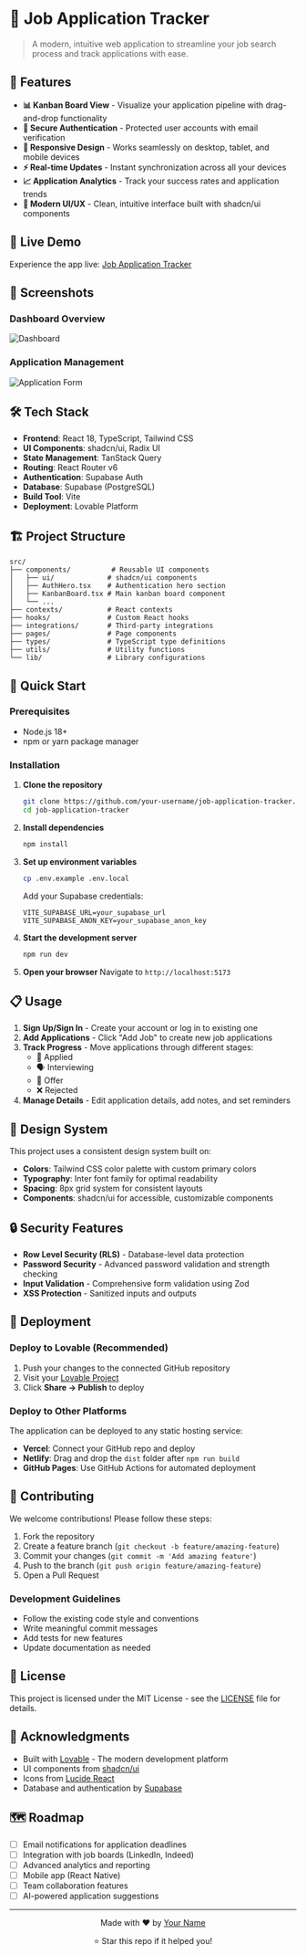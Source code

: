
# 🎯 Job Application Tracker

> A modern, intuitive web application to streamline your job search process and track applications with ease.



## 🌟 Features

- **📊 Kanban Board View** - Visualize your application pipeline with drag-and-drop functionality
- **🔐 Secure Authentication** - Protected user accounts with email verification
- **📱 Responsive Design** - Works seamlessly on desktop, tablet, and mobile devices
- **⚡ Real-time Updates** - Instant synchronization across all your devices
- **📈 Application Analytics** - Track your success rates and application trends
- **🎨 Modern UI/UX** - Clean, intuitive interface built with shadcn/ui components

## 🚀 Live Demo

Experience the app live: [Job Application Tracker]((https://vibes-job.lovable.app/auth))

## 📸 Screenshots

### Dashboard Overview
![Dashboard](![image](https://github.com/user-attachments/assets/24f47f9b-1adc-4e14-8a2b-8820c4334fb4)
)

### Application Management
![Application Form](![image](https://github.com/user-attachments/assets/763bce8e-dcf0-4030-ae72-8da9a2be5196)
)

## 🛠️ Tech Stack

- **Frontend**: React 18, TypeScript, Tailwind CSS
- **UI Components**: shadcn/ui, Radix UI
- **State Management**: TanStack Query
- **Routing**: React Router v6
- **Authentication**: Supabase Auth
- **Database**: Supabase (PostgreSQL)
- **Build Tool**: Vite
- **Deployment**: Lovable Platform

## 🏗️ Project Structure

```
src/
├── components/          # Reusable UI components
│   ├── ui/             # shadcn/ui components
│   ├── AuthHero.tsx    # Authentication hero section
│   ├── KanbanBoard.tsx # Main kanban board component
│   └── ...
├── contexts/           # React contexts
├── hooks/              # Custom React hooks
├── integrations/       # Third-party integrations
├── pages/              # Page components
├── types/              # TypeScript type definitions
├── utils/              # Utility functions
└── lib/                # Library configurations
```

## 🚀 Quick Start

### Prerequisites

- Node.js 18+ 
- npm or yarn package manager

### Installation

1. **Clone the repository**
   ```bash
   git clone https://github.com/your-username/job-application-tracker.git
   cd job-application-tracker
   ```

2. **Install dependencies**
   ```bash
   npm install
   ```

3. **Set up environment variables**
   ```bash
   cp .env.example .env.local
   ```
   
   Add your Supabase credentials:
   ```env
   VITE_SUPABASE_URL=your_supabase_url
   VITE_SUPABASE_ANON_KEY=your_supabase_anon_key
   ```

4. **Start the development server**
   ```bash
   npm run dev
   ```

5. **Open your browser**
   Navigate to `http://localhost:5173`

## 📋 Usage

1. **Sign Up/Sign In** - Create your account or log in to existing one
2. **Add Applications** - Click "Add Job" to create new job applications
3. **Track Progress** - Move applications through different stages:
   - 📝 Applied
   - 🗣️ Interviewing
   - 🎉 Offer
   - ❌ Rejected
4. **Manage Details** - Edit application details, add notes, and set reminders

## 🎨 Design System

This project uses a consistent design system built on:

- **Colors**: Tailwind CSS color palette with custom primary colors
- **Typography**: Inter font family for optimal readability
- **Spacing**: 8px grid system for consistent layouts
- **Components**: shadcn/ui for accessible, customizable components

## 🔒 Security Features

- **Row Level Security (RLS)** - Database-level data protection
- **Password Security** - Advanced password validation and strength checking
- **Input Validation** - Comprehensive form validation using Zod
- **XSS Protection** - Sanitized inputs and outputs

## 🚀 Deployment

### Deploy to Lovable (Recommended)

1. Push your changes to the connected GitHub repository
2. Visit your [Lovable Project](https://lovable.dev/projects/6d9bf246-3a81-4ac7-89f1-cebfe7bdf0e9)
3. Click **Share → Publish** to deploy

### Deploy to Other Platforms

The application can be deployed to any static hosting service:

- **Vercel**: Connect your GitHub repo and deploy
- **Netlify**: Drag and drop the `dist` folder after `npm run build`
- **GitHub Pages**: Use GitHub Actions for automated deployment

## 🤝 Contributing

We welcome contributions! Please follow these steps:

1. Fork the repository
2. Create a feature branch (`git checkout -b feature/amazing-feature`)
3. Commit your changes (`git commit -m 'Add amazing feature'`)
4. Push to the branch (`git push origin feature/amazing-feature`)
5. Open a Pull Request

### Development Guidelines

- Follow the existing code style and conventions
- Write meaningful commit messages
- Add tests for new features
- Update documentation as needed

## 📝 License

This project is licensed under the MIT License - see the [LICENSE](LICENSE) file for details.

## 🙏 Acknowledgments

- Built with [Lovable](https://lovable.dev) - The modern development platform
- UI components from [shadcn/ui](https://ui.shadcn.com)
- Icons from [Lucide React](https://lucide.dev)
- Database and authentication by [Supabase](https://supabase.com)


## 🗺️ Roadmap

- [ ] Email notifications for application deadlines
- [ ] Integration with job boards (LinkedIn, Indeed)
- [ ] Advanced analytics and reporting
- [ ] Mobile app (React Native)
- [ ] Team collaboration features
- [ ] AI-powered application suggestions

---

<div align="center">
  <p>Made with ❤️ by <a href="https://github.com/your-username">Your Name</a></p>
  <p>⭐ Star this repo if it helped you!</p>
</div>
